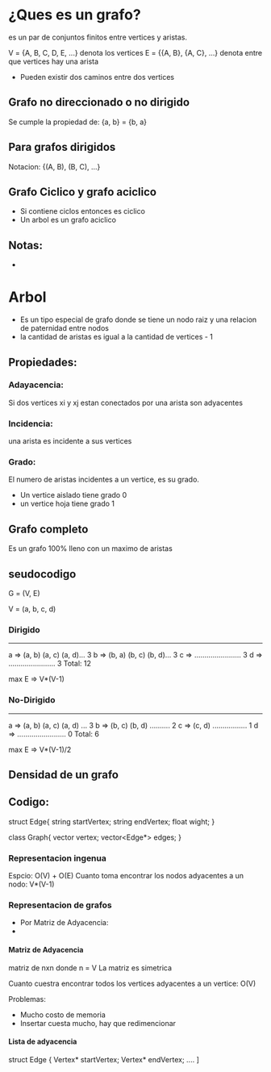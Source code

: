 # ¿Ques es un grafo?


es un par de conjuntos finitos entre vertices y aristas.

V = {A, B, C, D, E, ...} denota los vertices
E = {{A, B}, {A, C}, ...} denota entre que vertices hay una arista

- Pueden existir dos caminos entre dos vertices

## Grafo no direccionado o no dirigido

Se cumple la propiedad de: {a, b} = {b, a}

## Para grafos dirigidos

Notacion: {(A, B), (B, C), ...}

## Grafo Ciclico y grafo aciclico

- Si contiene ciclos entonces es ciclico
- Un arbol es un grafo aciclico


## Notas:
- 


# Arbol

- Es un tipo especial de grafo donde se tiene un nodo raiz y una relacion de paternidad entre nodos
- la cantidad de aristas es igual a la cantidad de vertices - 1

## Propiedades:

### Adayacencia:
Si dos vertices xi y xj estan conectados por una arista son adyacentes
### Incidencia: 
una arista es incidente a sus vertices
### Grado: 
El numero de aristas incidentes a un vertice, es su grado.
- Un vertice aislado tiene grado 0
- un vertice hoja tiene grado 1

## Grafo completo
Es un grafo 100% lleno con un maximo de aristas


## seudocodigo 
G = (V, E)   

V = (a, b, c, d)
### Dirigido
-----------------------------------------
a => (a, b) (a, c) (a, d)... 3
b => (b, a) (b, c) (b, d)... 3
c => ....................... 3
d => ....................... 3
Total: 12

max E => V*(V-1)

### No-Dirigido
---------------------------------------
a => (a, b) (a, c) (a, d) ... 3
b => (b, c) (b, d) .......... 2
c => (c, d) ................. 1
d => ........................ 0
Total: 6

max E => V*(V-1)/2

## Densidad de un grafo


## Codigo:

struct Edge{
  string startVertex;
  string endVertex;
  float wight;
}

class Graph{
  vector<string> vertex;
  vector<Edge*> edges;
}

### Representacion ingenua

Espcio: O(V) + O(E)
Cuanto toma encontrar los nodos adyacentes a un nodo: V*(V-1)

  
### Representacion de grafos
- Por Matriz de Adyacencia:
- 

#### Matriz de Adyacencia
  matriz de nxn donde n = V
  La matriz es simetrica
  
  Cuanto cuestra encontrar todos los vertices adyacentes a un vertice: O(V)
  
  Problemas:
  - Mucho costo de memoria
  - Insertar cuesta mucho, hay que redimencionar
#### Lista de adyacencia
struct Edge {
  Vertex* startVertex;
  Vertex* endVertex;
  ....
]

  
